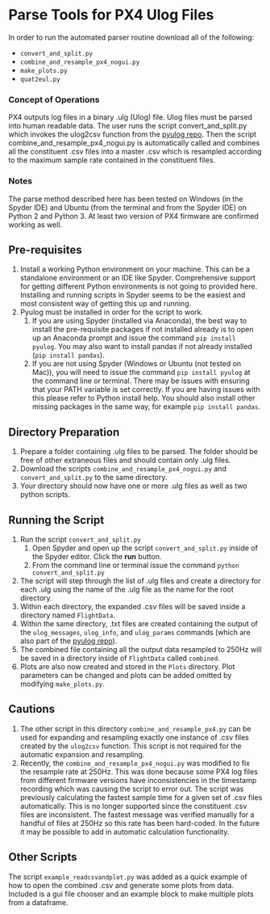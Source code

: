 # Parse Tools for PX4 Ulog Files

In order to run the automated parser routine download all of the following:
*  `convert_and_split.py`
*  `combine_and_resample_px4_nogui.py`
*  `make_plots.py`
*  `quat2eul.py`

### Concept of Operations

PX4 outputs log files in a binary .ulg (Ulog) file.  Ulog files must be parsed into human readable data.  The user runs the script convert_and_split.py which invokes the ulog2csv function from the [pyulog repo](https://github.com/PX4/pyulog).  Then the script combine_and_resample_px4_nogui.py is automatically called and combines all the constituent .csv files into a master .csv which is resampled according to the maximum sample rate contained in the constituent files.

### Notes

The parse method described here has been tested on Windows (in the Spyder IDE) and Ubuntu (from the terminal and from the Spyder IDE) on Python 2 and Python 3.  At least two version of PX4 firmware are confirmed working as well.

## Pre-requisites

1.  Install a working Python environment on your machine.  This can be a standalone environment or an IDE like Spyder.  Comprehensive support for getting different Python environments is not going to provided here.  Installing and running scripts in Spyder seems to be the easiest and most consistent way of getting this up and running.
1.  Pyulog must be installed in order for the script to work.
    1.  If you are using Spyder (installed via Anaconda), the best way to install the pre-requisite packages if not installed already is to open up an Anaconda prompt and issue the command `pip install pyulog`.  You may also want to install pandas if not already installed (`pip install pandas`).
    1.  If you are not using Spyder (Windows or Ubuntu (not tested on Mac)), you will need to issue the command `pip install pyulog` at the command line or terminal.  There may be issues with ensuring that your PATH variable is set correctly.  If you are having issues with this please refer to Python install help.  You should also install other missing packages in the same way, for example `pip install pandas`.

## Directory Preparation

1.  Prepare a folder containing .ulg files to be parsed.  The folder should be free of other extraneous files and should contain only .ulg files.
1.  Download the scripts `combine_and_resample_px4_nogui.py` and `convert_and_split.py` to the same directory.
1.  Your directory should now have one or more .ulg files as well as two python scripts.

## Running the Script

1.  Run the script `convert_and_split.py`
    1.  Open Spyder and open up the script `convert_and_split.py` inside of the Spyder editor.  Click the **run** button.
    1.  From the command line or terminal issue the command `python convert_and_split.py`
1.  The script will step through the list of .ulg files and create a directory for each .ulg using the name of the .ulg file as the name for the root directory.
1.  Within each directory, the expanded .csv files will be saved inside a directory named `FlightData`.
1.  Within the same directory, .txt files are created containing the output of the `ulog_messages`, `ulog_info`, and `ulog_params` commands (which are also part of the [pyulog repo](https://github.com/PX4/pyulog)).
1.  The combined file containing all the output data resampled to 250Hz will be saved in a directory inside of `FlightData` called `combined`.
1.  Plots are also now created and stored in the `Plots` directory.  Plot parameters can be changed and plots can be added omitted by modifying `make_plots.py`.

## Cautions

1.  The other script in this directory `combine_and_resample_px4.py` can be used for expanding and resampling exactly one instance of .csv files created by the `ulog2csv` function.  This script is not required for the automatic expansion and resampling.
1.  Recently, the `combine_and_resample_px4_nogui.py` was modified to fix the resample rate at 250Hz.  This was done because some PX4 log files from different firmware versions have inconsistencies in the timestamp recording which was causing the script to error out.  The script was previously calculating the fastest sample time for a given set of .csv files automatically.  This is no longer supported since the constituent .csv files are inconsistent.  The fastest message was verified manually for a handful of files at 250Hz so this rate has been hard-coded.  In the future it may be possible to add in automatic calculation functionality.
 
 ## Other Scripts
 
 The script `example_readcsvandplot.py` was added as a quick example of how to open the combined .csv and generate some plots from data.  Included is a gui file chooser and an example block to make multiple plots from a dataframe.
